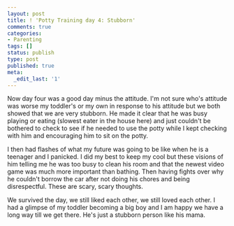 ```yaml
---
layout: post
title: ! 'Potty Training day 4: Stubborn'
comments: true
categories:
- Parenting
tags: []
status: publish
type: post
published: true
meta:
  _edit_last: '1'
---
```

Now day four was a good day minus the attitude.  I'm not sure who's attitude was worse my toddler's or my own in response to his attitude but we both showed that we are very stubborn.  He made it clear that he was busy playing or eating (slowest eater in the house here) and just couldn't be bothered to check to see if he needed to use the potty while I kept checking with him and encouraging him to sit on the potty.

I then had flashes of what my future was going to be like when he is a teenager and I panicked.  I did my best to keep my cool but these visions of him telling me he was too busy to clean his room and that the newest video game was much more important than bathing.  Then having fights over why he couldn't borrow the car after not doing his chores and being disrespectful.  These are scary, scary thoughts.

We survived the day, we still liked each other, we still loved each other.  I had a glimpse of my toddler becoming a big boy and I am happy we have a long way till we get there.  He's just a stubborn person like his mama.
